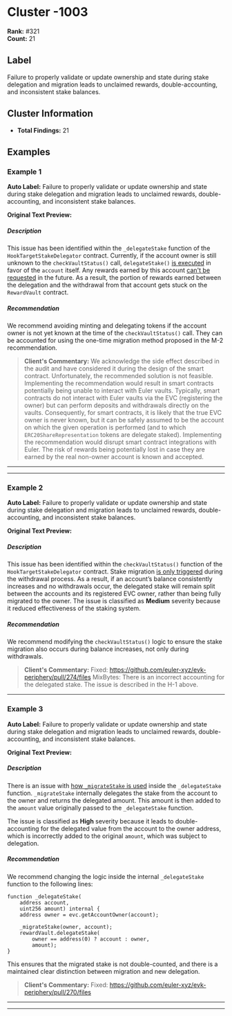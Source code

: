 # Cluster -1003

**Rank:** #321  
**Count:** 21  

## Label
Failure to properly validate or update ownership and state during stake delegation and migration leads to unclaimed rewards, double-accounting, and inconsistent stake balances.

## Cluster Information
- **Total Findings:** 21

## Examples

### Example 1

**Auto Label:** Failure to properly validate or update ownership and state during stake delegation and migration leads to unclaimed rewards, double-accounting, and inconsistent stake balances.  

**Original Text Preview:**

##### Description
This issue has been identified within the `_delegateStake` function of the `HookTargetStakeDelegator` contract.
Currently, if the account owner is still unknown to the `checkVaultStatus()` call, `delegateStake()` [is executed](https://github.com/euler-xyz/evk-periphery/blob/995449e6e960b515869f00235fdcd417ad8e08fc/src/HookTarget/HookTargetStakeDelegator.sol#L278) in favor of the `account` itself. Any rewards earned by this account [can't be requested](https://github.com/berachain/contracts/blob/2a8de427bcebecc35c1e22679fd34a521473f15e/src/pol/rewards/RewardVault.sol#L326-L336) in the future. As a result, the portion of rewards earned between the delegation and the withdrawal from that account gets stuck on the `RewardVault` contract.
<br/>
##### Recommendation
We recommend avoiding minting and delegating tokens if the account owner is not yet known at the time of the `checkVaultStatus()` call. They can be accounted for using the one-time migration method proposed in the M-2 recommendation.

> **Client's Commentary:**
> We acknowledge the side effect described in the audit and have considered it during the design of the smart contract. Unfortunately, the recommended solution is not feasible. Implementing the recommendation would result in smart contracts potentially being unable to interact with Euler vaults. Typically, smart contracts do not interact with Euler vaults via the EVC (registering the owner) but can perform deposits and withdrawals directly on the vaults. Consequently, for smart contracts, it is likely that the true EVC owner is never known, but it can be safely assumed to be the account on which the given operation is performed (and to which `ERC20ShareRepresentation` tokens are delegate staked). Implementing the recommendation would disrupt smart contract integrations with Euler. The risk of rewards being potentially lost in case they are earned by the real non-owner account is known and accepted.

---

---
### Example 2

**Auto Label:** Failure to properly validate or update ownership and state during stake delegation and migration leads to unclaimed rewards, double-accounting, and inconsistent stake balances.  

**Original Text Preview:**

##### Description
This issue has been identified within the `checkVaultStatus()` function of the `HookTargetStakeDelegator` contract.
Stake migration [is only triggered](https://github.com/euler-xyz/evk-periphery/blob/995449e6e960b515869f00235fdcd417ad8e08fc/src/HookTarget/HookTargetStakeDelegator.sol#L296-L303) during the withdrawal process. As a result, if an account’s balance consistently increases and no withdrawals occur, the delegated stake will remain split between the accounts and its registered EVC owner, rather than being fully migrated to the owner.
The issue is classified as **Medium** severity because it reduced effectiveness of the staking system.
<br/>
##### Recommendation
We recommend modifying the `checkVaultStatus()` logic to ensure the stake migration also occurs during balance increases, not only during withdrawals.

> **Client's Commentary:**
> Fixed: https://github.com/euler-xyz/evk-periphery/pull/274/files
> MixBytes: There is an incorrect accounting for the delegated stake. The issue is described in the H-1 above.

---
### Example 3

**Auto Label:** Failure to properly validate or update ownership and state during stake delegation and migration leads to unclaimed rewards, double-accounting, and inconsistent stake balances.  

**Original Text Preview:**

##### Description
There is an issue with [how `_migrateStake` is used](https://github.com/euler-xyz/evk-periphery/blob/647866626fbceec678e3e11cdd9d7e5be9e5f6e5/src/HookTarget/HookTargetStakeDelegator.sol#L283) inside the `_delegateStake` function. `_migrateStake` internally delegates the stake from the account to the owner and returns the delegated amount. This amount is then added to the `amount` value originally passed to the `_delegateStake` function.

The issue is classified as **High** severity because it leads to double-accounting for the delegated value from the account to the owner address, which is incorrectly added to the original `amount`, which was subject to delegation.
<br/>
##### Recommendation
We recommend changing the logic inside the internal `_delegateStake` function to the following lines:

```solidity
function _delegateStake(
    address account, 
    uint256 amount) internal {
    address owner = evc.getAccountOwner(account);
    
    _migrateStake(owner, account);
    rewardVault.delegateStake(
        owner == address(0) ? account : owner, 
        amount);
}
```

This ensures that the migrated stake is not double-counted, and there is a maintained clear distinction between migration and new delegation.

> **Client's Commentary:**
> Fixed: https://github.com/euler-xyz/evk-periphery/pull/270/files

---

---
